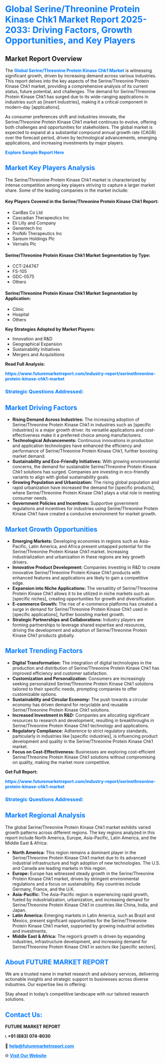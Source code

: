 <h1 style="color: #007BFF;">Global Serine/Threonine Protein Kinase Chk1 Market Report 2025-2033: Driving Factors, Growth Opportunities, and Key Players</h1>

<section id="overview">
<h2>Market Report Overview</h2>
<p>The <a href="https://www.futuremarketreport.com/industry-report/serinethreonine-protein-kinase-chk1-market" style="color: #007BFF; text-decoration: none;"><strong>Global Serine/Threonine Protein Kinase Chk1 Market</strong></a> is witnessing significant growth, driven by increasing demand across various industries. This report delves into the key aspects of the Serine/Threonine Protein Kinase Chk1 market, providing a comprehensive analysis of its current status, future potential, and challenges. The demand for Serine/Threonine Protein Kinase Chk1 has surged due to its wide-ranging applications in industries such as [insert industries], making it a critical component in modern-day [applications].</p>
<p>As consumer preferences shift and industries innovate, the Serine/Threonine Protein Kinase Chk1 market continues to evolve, offering both challenges and opportunities for stakeholders. The global market is expected to expand at a substantial compound annual growth rate (CAGR) over the forecast period, driven by technological advancements, emerging applications, and increasing investments by major players.</p>
</section>

<section id="overview">
<p><a href="https://www.futuremarketreport.com/request-sample/reportId=85035" style="color: #007BFF; text-decoration: none;"><strong>Explore Sample Report Here</strong></a></p>
</section>

<section id="key-players">
<h2 style="color: #007BFF;">Market Key Players Analysis</h2>
<p>The Serine/Threonine Protein Kinase Chk1 market is characterized by intense competition among key players striving to capture a larger market share. Some of the leading companies in the market include:</p>
<h4>Key Players Covered in the Serine/Threonine Protein Kinase Chk1 Report:</h4>
<ul><li>CanBas Co Ltd</li><li>Cascadian Therapeutics Inc</li><li>Eli Lilly and Company</li><li>Genentech Inc</li><li>ProNAi Therapeutics Inc</li><li>Sareum Holdings Plc</li><li>Vernalis Plc</li></ul>
<h4>Serine/Threonine Protein Kinase Chk1 Market Segmentation by Type:</h4>
<ul><li>CCT-244747</li><li>FS-105</li><li>GDC-0575</li><li>Others</li></ul>

<h4>Serine/Threonine Protein Kinase Chk1 Market Segmentation by Application:</h4>
<ul><li>Clinic</li><li>Hospital</li><li>Others</li></ul>
<p><strong>Key Strategies Adopted by Market Players:</strong></p>
<ul>
<li>Innovation and R&D</li>
<li>Geographical Expansion</li>
<li>Sustainability Initiatives</li>
<li>Mergers and Acquisitions</li>
</ul>
</section>

<section>
<p><strong>Read Full Analysis: </strong></p><a href="https://www.futuremarketreport.com/industry-report/serinethreonine-protein-kinase-chk1-market" style="color: #007BFF; text-decoration: none;"><strong>https://www.futuremarketreport.com/industry-report/serinethreonine-protein-kinase-chk1-market</strong></a>
<h3 style="color: #007BFF;">Strategic Questions Addressed:</h3>
</section>

<section id="driving-factors">
<h2 style="color: #007BFF;">Market Driving Factors</h2>
<ul>
<li><strong>Rising Demand Across Industries:</strong> The increasing adoption of Serine/Threonine Protein Kinase Chk1 in industries such as [specific industries] is a major growth driver. Its versatile applications and cost-effectiveness make it a preferred choice among manufacturers.</li>
<li><strong>Technological Advancements:</strong> Continuous innovations in production and application technologies have enhanced the efficiency and performance of Serine/Threonine Protein Kinase Chk1, further boosting market demand.</li>
<li><strong>Sustainability and Eco-Friendly Initiatives:</strong> With growing environmental concerns, the demand for sustainable Serine/Threonine Protein Kinase Chk1 solutions has surged. Companies are investing in eco-friendly variants to align with global sustainability goals.</li>
<li><strong>Growing Population and Urbanization:</strong> The rising global population and rapid urbanization have increased the demand for [specific products], where Serine/Threonine Protein Kinase Chk1 plays a vital role in meeting consumer needs.</li>
<li><strong>Government Policies and Incentives:</strong> Supportive government regulations and incentives for industries using Serine/Threonine Protein Kinase Chk1 have created a conducive environment for market growth.</li>
</ul>
</section>

<section id="growth-opportunities">
<h2 style="color: #007BFF;">Market Growth Opportunities</h2>
<ul>
<li><strong>Emerging Markets:</strong> Developing economies in regions such as Asia-Pacific, Latin America, and Africa present untapped potential for the Serine/Threonine Protein Kinase Chk1 market. Increasing industrialization and urbanization in these regions are key growth drivers.</li>
<li><strong>Innovative Product Development:</strong> Companies investing in R&D to create innovative Serine/Threonine Protein Kinase Chk1 products with enhanced features and applications are likely to gain a competitive edge.</li>
<li><strong>Expansion into Niche Applications:</strong> The versatility of Serine/Threonine Protein Kinase Chk1 allows it to be utilized in niche markets such as [specific niches], creating opportunities for growth and diversification.</li>
<li><strong>E-commerce Growth:</strong> The rise of e-commerce platforms has created a surge in demand for Serine/Threonine Protein Kinase Chk1 used in [specific applications], further boosting market growth.</li>
<li><strong>Strategic Partnerships and Collaborations:</strong> Industry players are forming partnerships to leverage shared expertise and resources, driving the development and adoption of Serine/Threonine Protein Kinase Chk1 products globally.</li>
</ul>
</section>

<section id="trending-factors">
<h2 style="color: #007BFF;">Market Trending Factors</h2>
<ul>
<li><strong>Digital Transformation:</strong> The integration of digital technologies in the production and distribution of Serine/Threonine Protein Kinase Chk1 has improved efficiency and customer satisfaction.</li>
<li><strong>Customization and Personalization:</strong> Consumers are increasingly seeking personalized Serine/Threonine Protein Kinase Chk1 solutions tailored to their specific needs, prompting companies to offer customizable options.</li>
<li><strong>Sustainability and Circular Economy:</strong> The push towards a circular economy has driven demand for recyclable and reusable Serine/Threonine Protein Kinase Chk1 solutions.</li>
<li><strong>Increased Investment in R&D:</strong> Companies are allocating significant resources to research and development, resulting in breakthroughs in Serine/Threonine Protein Kinase Chk1 technology and applications.</li>
<li><strong>Regulatory Compliance:</strong> Adherence to strict regulatory standards, particularly in industries like [specific industries], is influencing product development and quality in the Serine/Threonine Protein Kinase Chk1 market.</li>
<li><strong>Focus on Cost-Effectiveness:</strong> Businesses are exploring cost-efficient Serine/Threonine Protein Kinase Chk1 solutions without compromising on quality, making the market more competitive.</li>
</ul>
</section>

<section>
<p><strong>Get Full Report: </strong></p><a href="https://www.futuremarketreport.com/industry-report/serinethreonine-protein-kinase-chk1-market" style="color: #007BFF; text-decoration: none;"><strong>https://www.futuremarketreport.com/industry-report/serinethreonine-protein-kinase-chk1-market</strong></a>
<h3 style="color: #007BFF;">Strategic Questions Addressed:</h3>
</section>


<section id="regional-analysis">
<h2 style="color: #007BFF;">Market Regional Analysis</h2>
<p>The global Serine/Threonine Protein Kinase Chk1 market exhibits varied growth patterns across different regions. The key regions analyzed in this report include North America, Europe, Asia-Pacific, Latin America, and the Middle East & Africa:</p>
<ul>
<li><strong>North America:</strong> This region remains a dominant player in the Serine/Threonine Protein Kinase Chk1 market due to its advanced industrial infrastructure and high adoption of new technologies. The U.S. and Canada are leading markets in this region.</li>
<li><strong>Europe:</strong> Europe has witnessed steady growth in the Serine/Threonine Protein Kinase Chk1 market, driven by stringent environmental regulations and a focus on sustainability. Key countries include Germany, France, and the U.K.</li>
<li><strong>Asia-Pacific:</strong> The Asia-Pacific region is experiencing rapid growth, fueled by industrialization, urbanization, and increasing demand for Serine/Threonine Protein Kinase Chk1 in countries like China, India, and Japan.</li>
<li><strong>Latin America:</strong> Emerging markets in Latin America, such as Brazil and Mexico, present significant opportunities for the Serine/Threonine Protein Kinase Chk1 market, supported by growing industrial activities and investments.</li>
<li><strong>Middle East & Africa:</strong> The region’s growth is driven by expanding industries, infrastructure development, and increasing demand for Serine/Threonine Protein Kinase Chk1 in sectors like [specific sectors].</li>
</ul>
</section>

<footer>
<h2 style="color: #007BFF;">About FUTURE MARKET REPORT</h2>
<p>We are a trusted name in market research and advisory services, delivering actionable insights and strategic support to businesses across diverse industries. Our expertise lies in offering:</p>

<p>Stay ahead in today’s competitive landscape with our tailored research solutions.</p>

<h2 style="color: #007BFF;">Contact Us:</h2>
<p><strong>FUTURE MARKET REPORT</strong></p>
<p>📞 <strong>+91 (883) 074-8030</strong></p>
<p>📧 <strong><a href="mailto:help@futuremarketreport.com" style="color: #007BFF;">help@futuremarketreport.com</a></strong></p>
<p>🌐 <strong><a href="https://www.futuremarketreport.com/" style="color: #007BFF;">Visit Our Website</a></strong></p>
</footer>